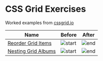 # CSS Grid Exercises
Worked examples from [cssgrid.io](https://cssgrid/)

Name                  | Before| After
----                  | ------| -----
[Reorder Grid Items](https://github.com/jdsutherland/css-grid-exercises/commit/5629cb651c55c4ae2c0624f16a308fd84da5882b)     | ![start](https://i.imgur.com/EA0OYHw.png) | ![end](https://i.imgur.com/C1KVTFt.png)
[Nesting Grid Albums](https://github.com/jdsutherland/css-grid-exercises/commit/939db5bf329184ac907a3ba944a4d3e34f62a7ec)     | ![start](https://i.imgur.com/9LS7Vbc.png) | ![end](https://i.imgur.com/oNr1BWB.png)
